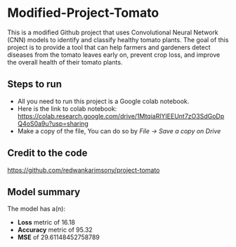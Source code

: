 # Modified-Project-Tomato
This is a modified Github project that uses Convolutional Neural Network (CNN) models to identify and classify healthy tomato plants. The goal of this project is to provide a tool that can help farmers and gardeners detect diseases from the tomato leaves early on, prevent crop loss, and improve the overall health of their tomato plants.

## Steps to run
- All you need to run this project is a Google colab notebook.
- Here is the link to colab notebook: https://colab.research.google.com/drive/1MtqiaRlYIEEUnt7zO3SdGoDpQ4oS0a9u?usp=sharing
- Make a copy of the file, You can do so by *File -> Save a copy on Drive* 

## Credit to the code
https://github.com/redwankarimsony/project-tomato

## Model summary

The model has a(n):
- **Loss** metric of 16.18
- **Accuracy** metric of 95.32
- **MSE**  of 29.61148452758789
